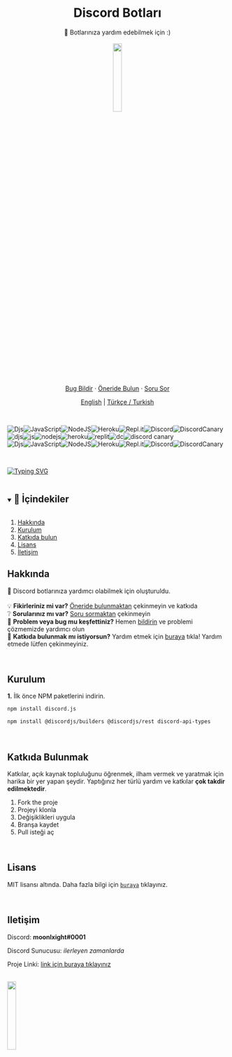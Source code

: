   <h1 align="center">Discord Botları</h1>

  <p align="center">
    🤖 Botlarınıza yardım edebilmek için :)
    <br />
    <br />
    <img src="https://github.com/vimalverma558/vimalverma558/blob/v2/img/hello.gif" width="20%">
    <br />
    <a href="https://github.com/nightlxight/discord-bots/issues/new/choose">Bug Bildir</a>
    ·
    <a href="https://github.com/nightlxight/discord-bots/issues/new/choose">Öneride Bulun</a>
    ·
    <a href="https://github.com/nightlxight/discord-bots/issues/new/choose">Soru Sor</a>
  </p>
</p>

<p align="center">
  <a href="https://github.com/nightlxight/discord-bots">English</a> |
  <a href="https://github.com/nightlxight/discord-bots/blob/main/docs/lang/turkish">Türkçe / Turkish</a>
</p>

<br>

![Djs](https://img.shields.io/badge/discord.js-%237289DA.svg?style=for-the-badge&logo=discord&logoColor=white)![JavaScript](https://img.shields.io/badge/javascript-%23323330.svg?style=for-the-badge&logo=javascript&logoColor=%23F7DF1E)![NodeJS](https://img.shields.io/badge/node.js-6DA55F?style=for-the-badge&logo=node.js&logoColor=white)![Heroku](https://img.shields.io/badge/heroku-%23430098.svg?style=for-the-badge&logo=heroku&logoColor=white)![Repl.it](https://img.shields.io/badge/Repl.it-%230D101E.svg?style=for-the-badge&logo=replit&logoColor=white)![Discord](https://img.shields.io/badge/Discord-%237289DA.svg?style=for-the-badge&logo=discord&logoColor=white)![DiscordCanary](https://img.shields.io/badge/DiscordCanary-%237289DA.svg?style=for-the-badge&logo=discord&logoColor=yellow)
<br>
![djs](https://i.imgur.com/28WJuoV.png)![js](https://i.imgur.com/9QsLsBV.png)![nodejs](https://i.imgur.com/7gzNXzR.jpeg)![heroku](https://i.imgur.com/onA4EYv.jpeg)![replit](https://i.imgur.com/VDOvO5q.png)![dc](https://i.imgur.com/bGU9bJv.jpeg)![discord canary](https://i.imgur.com/4BqG9Cv.jpeg)
<br>
![Djs](https://img.shields.io/badge/discord.js-%237289DA.svg?style=for-the-badge&logo=discord&logoColor=white)![JavaScript](https://img.shields.io/badge/javascript-%23323330.svg?style=for-the-badge&logo=javascript&logoColor=%23F7DF1E)![NodeJS](https://img.shields.io/badge/node.js-6DA55F?style=for-the-badge&logo=node.js&logoColor=white)![Heroku](https://img.shields.io/badge/heroku-%23430098.svg?style=for-the-badge&logo=heroku&logoColor=white)![Repl.it](https://img.shields.io/badge/Repl.it-%230D101E.svg?style=for-the-badge&logo=replit&logoColor=white)![Discord](https://img.shields.io/badge/Discord-%237289DA.svg?style=for-the-badge&logo=discord&logoColor=white)![DiscordCanary](https://img.shields.io/badge/DiscordCanary-%237289DA.svg?style=for-the-badge&logo=discord&logoColor=yellow)


<br>

[![Typing SVG](https://readme-typing-svg.herokuapp.com?font=Robot-Bold&size=30&color=330033&center=true&vCenter=true&width=900&height=110&lines=🎉+Discord+Botları+🎉;🤖+botlarınıza+yardım+edebilmek+için+yapıldı)](https://git.io/typing-svg)


<!-- TABLE OF CONTENTS -->
<details open="open">
  <summary><h2 style="display: inline-block">📌 İçindekiler</h2></summary>
  <ol>
    <li><a href="#hakkında">Hakkında</a></li>
    <li><a href="#kurulum">Kurulum</a></li>
    <li><a href="#katkıda">Katkıda bulun</a></li>
    <li><a href="#lisans">Lisans</a></li>
    <li><a href="#iletişim">İletişim</a></li>
  </ol>
</details>


<!-- ABOUT -->
## Hakkında

📑 Discord botlarınıza yardımcı olabilmek için oluşturuldu.
<br>
<br>
💡 **Fikirleriniz mi var?** [Öneride bulunmaktan](https://github.com/nightlxight/discord-bots/issues/new/choose) çekinmeyin ve katkıda
<br>
❔ **Sorularınız mı var?** [Soru sormaktan](https://github.com/nightlxight/discord-bots/issues/new/choose) çekinmeyin
<br>
🤖 **Problem veya bug mu keşfettiniz?** Hemen [bildirin](https://github.com/nightlxight/discord-bots/issues/new/choose) ve problemi çözmemizde yardımcı olun
<br>
🍕 **Katkıda bulunmak mı istiyorsun?** Yardım etmek için <a href="#contributing">buraya</a> tıkla! Yardım etmede lütfen çekinmeyiniz.

<br>


## Kurulum

**1.** İlk önce NPM paketlerini indirin.
   ```sh
   npm install discord.js
   ```
   ```sh
   npm install @discordjs/builders @discordjs/rest discord-api-types
   ```



<br>



<!-- CONTRIBUTING -->
## Katkıda Bulunmak

Katkılar, açık kaynak topluluğunu öğrenmek, ilham vermek ve yaratmak için harika bir yer yapan şeydir. Yaptığınız her türlü yardım ve katkılar **çok takdir edilmektedir**.

1. Fork the proje
2. Projeyi klonla
3. Değişiklikleri uygula
4. Branşa kaydet
5. Pull isteği aç


<br>

<!-- LICENSE -->
## Lisans

MIT lisansı altında. Daha fazla bilgi için [`buraya`](https://github.com/nightlxight/discord-bots/blob/main/LICENSE) tıklayınız.

<br>

<!-- CONTACT -->
## Iletişim

Discord: **moonlxight#0001**

Discord Sunucusu: *ilerleyen zamanlarda*

Proje Linki: [link için buraya tıklayınız](https://github.com/nightlxight/discord-bots)


<br>

<img src="https://media.giphy.com/media/jpVnC65DmYeyRL4LHS/giphy.gif" width="20%">



<!-- MARKDOWN LINKS & IMAGES -->
<!-- https://www.markdownguide.org/basic-syntax/#reference-style-links -->
[contributors-shield]: https://img.shields.io/github/contributors/github_username/repo.svg?style=for-the-badge
[contributors-url]: https://github.com/github_username/repo_name/graphs/contributors
[forks-shield]: https://img.shields.io/github/forks/github_username/repo.svg?style=for-the-badge
[forks-url]: https://github.com/github_username/repo_name/network/members
[stars-shield]: https://img.shields.io/github/stars/github_username/repo.svg?style=for-the-badge
[stars-url]: https://github.com/github_username/repo_name/stargazers
[issues-shield]: https://img.shields.io/github/issues/github_username/repo.svg?style=for-the-badge
[issues-url]: https://github.com/github_username/repo_name/issues
[license-shield]: https://img.shields.io/github/license/github_username/repo.svg?style=for-the-badge
[license-url]: https://github.com/github_username/repo_name/blob/master/LICENSE.txt
[linkedin-shield]: https://img.shields.io/badge/-LinkedIn-black.svg?style=for-the-badge&logo=linkedin&colorB=555
[linkedin-url]: https://linkedin.com/in/github_username
